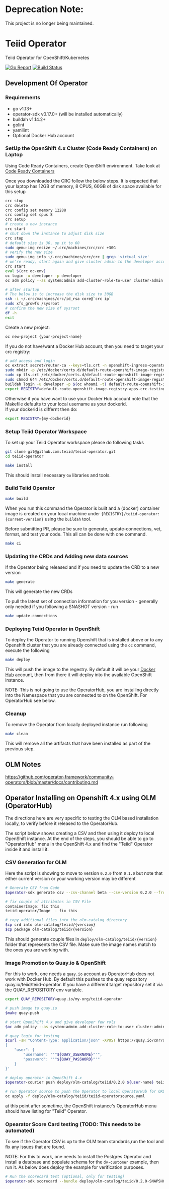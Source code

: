 # Deprecation Note: 

This project is no longer being maintained.

# Teiid Operator

Teiid Operator for OpenShift/Kubernetes

[![Go Report](https://goreportcard.com/badge/github.com/teiid/teiid-operator)](https://goreportcard.com/report/github.com/teiid/teiid-operator)
[![Build Status](https://travis-ci.org/teiid/teiid-operator.svg?branch=master)](https://travis-ci.org/teiid/teiid-operator)

## Development Of Operator

### Requirements

- go v1.13+
- operator-sdk v0.17.0+ (will be installed automatically)
- buildah v1.14.2+
- golint
- yamllint
- Optional Docker Hub account

### SetUp the OpenShift 4.x Cluster (Code Ready Containers) on Laptop

Using Code Ready Containers, create OpenShift environment. Take look at [Code Ready Containers](https://developers.redhat.com/products/codeready-containers)

Once you downloaded the CRC follow the below steps. It is expected that your laptop has 12GB of memory, 8 CPUS, 60GB of disk space available for this setup

```bash
crc stop
crc delete
crc config set memory 12288
crc config set cpus 8
crc setup
# create a new instance
crc start
# shut down the instance to adjust disk size
crc stop
# default size is 30, up it to 60
sudo qemu-img resize ~/.crc/machines/crc/crc +30G
# verify the new size
sudo qemu-img info ~/.crc/machines/crc/crc | grep 'virtual size'
# we're ready, start again and give cluster admin to the developer account
crc start
eval $(crc oc-env)
oc login -u developer -p developer
oc adm policy --as system:admin add-cluster-role-to-user cluster-admin developer

# after startup
# The below is to increase the disk size to 30GB
ssh -i ~/.crc/machines/crc/id_rsa core@`crc ip`
sudo xfs_growfs /sysroot
# confirm the new size of sysroot
df -h
exit
```
Create a new project:
```bash
oc new-project {your-project-name}
```

If you do not have/want a Docker Hub account, then you need to target your crc registry:
```bash
# add access and login
oc extract secret/router-ca --keys=tls.crt -n openshift-ingress-operator
sudo mkdir -p /etc/docker/certs.d/default-route-openshift-image-registry.apps-crc.testing/ 
sudo cp tls.crt /etc/docker/certs.d/default-route-openshift-image-registry.apps-crc.testing/
sudo chmod 644 /etc/docker/certs.d/default-route-openshift-image-registry.apps-crc.testing/tls.crt
buildah login -u developer -p $(oc whoami -t) default-route-openshift-image-registry.apps-crc.testing
export REGISTRY=default-route-openshift-image-registry.apps-crc.testing/`oc project --short`
```

Otherwise if you have want to use your Docker Hub account note that the Makefile defaults to your local username as your dockerid.  
If your dockerid is differnt then do:
```bash
export REGISTRY={my-dockerid}
```

### Setup Teiid Operator Workspace

To set up your Teiid Operator workspace please do following tasks

```bash
git clone git@github.com:teiid/teiid-operator.git
cd teiid-operator

make install
```
This should install necessary `Go` libraries and tools.

### Build Teiid Operator

```bash
make build
```
When you run this command the Operator is built and a (docker) container image is created on your local machine under `{REGISTRY}/teiid-operator:{current-version}` using the `buildah` tool.

Before submitting PR, please be sure to generate, update-connections, vet, format, and test your code. This all can be done with one command.

```bash
make ci
```

### Updating the CRDs and Adding new data sources

If the Operator being released and if you need to update the CRD to a new version

```bash
make generate
```

This will generate the new CRDs


To pull the latest set of connection information for you version - generally only needed if you following a SNASHOT version - run

```bash
make update-connections
```

### Deploying Teiid Operator in OpenShift

To deploy the Operator to running Openshift that is installed above or to any Openshift cluster that you are already connected using the `oc` command, execute the following

```bash
make deploy
```
This will push the image to the regestry.  By default it will be your [Docker Hub](https://hub.docker.com/) account, then from there it will deploy into the available OpenShift instance.

NOTE: This is not going to use the OperatorHub, you are installing directly into the Namespace that you are connected to on the OpenShift. For OperatorHub see below.

### Cleanup

To remove the Operator from locally deployed instance run following

```bash
make clean
```
This will remove all the artifacts that have been installed as part of the previous step.

## OLM Notes

https://github.com/operator-framework/community-operators/blob/master/docs/contributing.md

## Operator Installing on Openshift 4.x using OLM (OperatorHub)

The directions here are very specific to testing the OLM based installation locally, to verify before it released to the OperatorHub.

The script below shows creating a CSV and then using it deploy to local OpenShift instance. At the end of the steps, you should be able to go to "OperatorHub" menu in the OpenShift 4.x and find the "Teiid" Operator inside it and install it.

### CSV Generation for OLM

Here the script is showing to move to version `0.2.0` from `0.1.0` but note that either current version or your working version may be different

```bash
# Generate CSV from Code
$operator-sdk generate csv --csv-channel beta --csv-version 0.2.0 --from-version 0.1.0 --operator-name teiid

# fix couple of attributes in CSV File
containerImage: fix this
teiid-operator/Image  - fix this

# copy additional files into the olm-catalog directory
$cp crd into olm-catalog/teiid/{version}
$cp package olm-catalog/teiid/{version}
```
This should generate couple files in `deploy/olm-catalog/teiid/{version}` folder that represents the CSV file. Make sure the image names match to the ones you are working with.

### Image Promotion to Quay.io & OpenShift

For this to work, one needs a `quay.io` account as OperatorHub does not work with Docker Hub. By default this pushes to the quay repository quay.io/teiid/teiid-operator.  If you have a different target repository set it via the QUAY_REPOSITORY env variable.

```bash
export QUAY_REPOSITORY=quay.io/my-org/teiid-operator
```

```bash
# push image to quay.io
$make quay-push

# start OpenShift 4.x and give developer few rols
$oc adm policy --as system:admin add-cluster-role-to-user cluster-admin developer

# quay login for testing
$curl -sH "Content-Type: application/json" -XPOST https://quay.io/cnr/api/v1/users/login -d '
{
    "user": {
        "username": "'"${QUAY_USERNAME}"'",
        "password": "'"${QUAY_PASSWORD}"'"
    }
}'

# deploy operator in OpenShift 4.x
$operator-courier push deploy/olm-catalog/teiid/0.2.0 ${user-name} teiid 0.2.0 "basic token_from_login"

# run Operator source to push the Operator to local OperatorHub for OKD
oc apply -f deploy/olm-catalog/teiid/teiid-operatorsource.yaml
```
at this point after sometime, the OpenShift instance's OperatorHub menu should have listing for "Teiid" Operator.

### Opearator Score Card testing (TODO: This needs to be automated)

To see if the Operator CSV is up to the OLM team standards,run the tool and fix any issues that are found. 

NOTE: For this to work, one needs to install the Postgres Operator and install a database and populate schema for the `dv-customer` example, then run it. As below does deploy the example for verification purposes. 

```bash
# Run the scorecard test (optional, only for testing)
$operator-sdk scorecard --bundle deploy/olm-catalog/teiid/0.2.0-SNAPSHOT/
```
